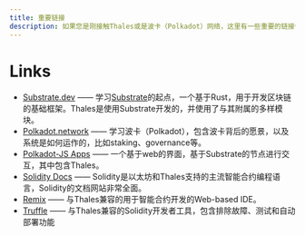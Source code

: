 ```yaml
---
title: 重要链接
description: 如果您是刚接触Thales或是波卡（Polkadot）网络，这里有一些重要的链接供您查看，包括与以太坊兼容的工具。
---
```


# Links

 - [Substrate.dev](https://substrate.dev/) —— 学习[Substrate](/resources/glossary/#substrate)的起点，一个基于Rust，用于开发区块链的基础框架。Thales是使用Substrate开发的，并使用了与其附属的多样模块。
 - [Polkadot.network](https://polkadot.network/) —— 学习波卡（Polkadot），包含波卡背后的愿景，以及系统是如何运作的，比如staking、governance等。
 - [Polkadot-JS Apps](https://polkadot.js.org/apps) —— 一个基于web的界面，基于Substrate的节点进行交互，其中包含Thales。
 - [Solidity Docs](https://solidity.readthedocs.io/) —— Solidity是以太坊和Thales支持的主流智能合约编程语言，Solidity的文档网站非常全面。
 - [Remix](https://remix.ethereum.org/) —— 与Thales兼容的用于智能合约开发的Web-based IDE。
 - [Truffle](https://www.trufflesuite.com/) —— 与Thales兼容的Solidity开发者工具，包含排除故障、测试和自动部署功能